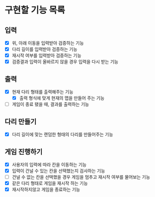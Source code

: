 # 구현할 기능 목록

## 입력

- [x] 위, 아래 이동을 입력받아 검증하는 기능
- [x] 다리 길이를 입력받아 검증하는 기능
- [x] 재시작 여부를 입력받아 검증하는 기능
- [x] 검증결과 입력이 올바르지 않을 경우 입력을 다시 받는 기능

## 출력

- [x] 현재 다리 형태를 출력해주는 기능
  - [x] 출력 형식에 맞게 현재의 맵을 만들어 주는 기능
- [ ] 게임이 종료 됐을 때, 결과를 출력하는 기능

## 다리 만들기

- [x] 다리 길이에 맞는 랜덤한 형태의 다리를 만들어주는 기능

## 게임 진행하기

- [x] 사용자의 입력에 따라 칸을 이동하는 기능
- [x] 입력이 건널 수 있는 칸을 선택했는지 검사하는 기능
- [ ] 건널 수 없는 칸을 선택했을 경우 게임을 멈추고 재시작 여부를 물어보는 기능
- [x] 같은 다리 형태로 게임을 재시작 하는 기능
- [x] 재시작하지않고 게임을 종료하는 기능